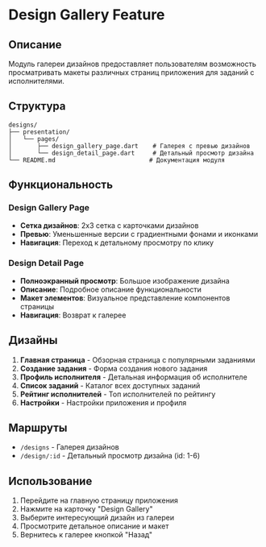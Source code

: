 # Design Gallery Feature

## Описание

Модуль галереи дизайнов предоставляет пользователям возможность просматривать макеты различных страниц приложения для заданий с исполнителями.

## Структура

```
designs/
├── presentation/
│   └── pages/
│       ├── design_gallery_page.dart    # Галерея с превью дизайнов
│       └── design_detail_page.dart     # Детальный просмотр дизайна
└── README.md                          # Документация модуля
```

## Функциональность

### Design Gallery Page
- **Сетка дизайнов**: 2x3 сетка с карточками дизайнов
- **Превью**: Уменьшенные версии с градиентными фонами и иконками
- **Навигация**: Переход к детальному просмотру по клику

### Design Detail Page
- **Полноэкранный просмотр**: Большое изображение дизайна
- **Описание**: Подробное описание функциональности
- **Макет элементов**: Визуальное представление компонентов страницы
- **Навигация**: Возврат к галерее

## Дизайны

1. **Главная страница** - Обзорная страница с популярными заданиями
2. **Создание задания** - Форма создания нового задания
3. **Профиль исполнителя** - Детальная информация об исполнителе
4. **Список заданий** - Каталог всех доступных заданий
5. **Рейтинг исполнителей** - Топ исполнителей по рейтингу
6. **Настройки** - Настройки приложения и профиля

## Маршруты

- `/designs` - Галерея дизайнов
- `/design/:id` - Детальный просмотр дизайна (id: 1-6)

## Использование

1. Перейдите на главную страницу приложения
2. Нажмите на карточку "Design Gallery"
3. Выберите интересующий дизайн из галереи
4. Просмотрите детальное описание и макет
5. Вернитесь к галерее кнопкой "Назад"
